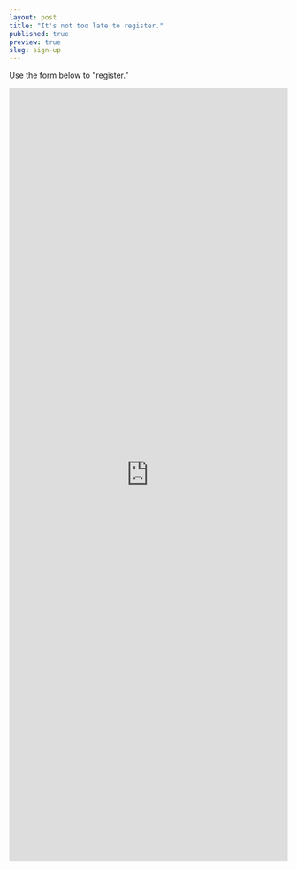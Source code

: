 ```yaml
---
layout: post
title: "It's not too late to register."
published: true
preview: true
slug: sign-up
---
```


Use the form below to "register." 

<iframe src="https://docs.google.com/forms/d/e/1FAIpQLScxT-eT3MBsutACJM_QJHvzyGGgXo0jMWRv3ceIfkbZ0GkvPg/viewform?embedded=true"    width="100%" 
            height="1400px" 
            frameborder="0" 
            marginheight="0" 
            marginwidth="0"></iframe>
